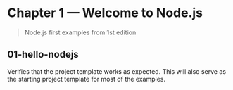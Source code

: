 # Chapter 1 &mdash; Welcome to Node.js
> Node.js first examples from 1st edition

## 01-hello-nodejs
Verifies that the project template works as expected. This will also serve as the starting project template for most of the examples.

